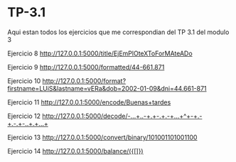 # TP-3.1

Aqui estan todos los ejercicios que me correspondian del TP 3.1 del modulo 3

Ejercicio 8
http://127.0.0.1:5000/title/EjEmPlOteXToForMAteADo

Ejercicio 9
http://127.0.0.1:5000/formatted/44-661.871

Ejercicio 10
http://127.0.0.1:5000/format?firstname=LUiS&lastname=vERa&dob=2002-01-09&dni=44.661-871

Ejercicio 11
http://127.0.0.1:5000/encode/Buenas+tardes

Ejercicio 12
http://127.0.0.1:5000/decode/-...+..-+.+-.+.-+...+^+-+.-+.-.+-..+.+...+

Ejercicio 13
http://127.0.0.1:5000/convert/binary/101001101001100

Ejercicio 14
http://127.0.0.1:5000/balance/({[]})